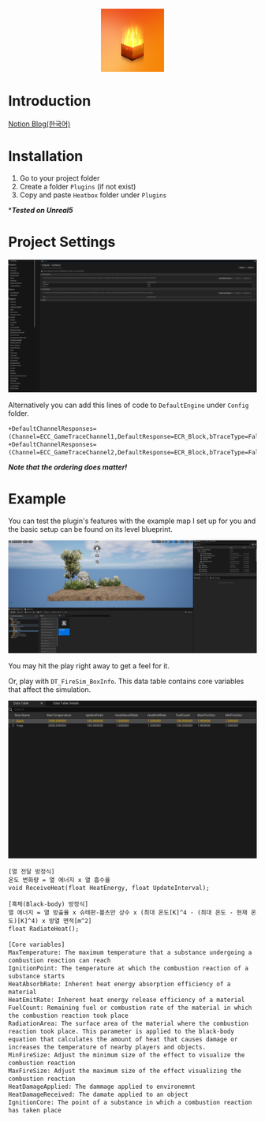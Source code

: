 <p align="center">
  <img width="128" height="128" src="images/logo.png">
</p>


 

# Introduction
[Notion Blog(한국어)](https://cuboid-tarantula-e0b.notion.site/Real-Time-Heat-Diffusion-4027725cc9e547aea4269ecee8bc0f40?pvs=4)

# Installation
1. Go to your project folder
2. Create a folder `Plugins` (if not exist)
3. Copy and paste `Heatbox` folder under `Plugins`

**__Tested on Unreal5__*

# Project Settings

![alt_text](images/CollisionSettings.png "Collision Settings")

Alternatively you can add this lines of code to `DefaultEngine` under `Config` folder.
```
+DefaultChannelResponses=(Channel=ECC_GameTraceChannel1,DefaultResponse=ECR_Block,bTraceType=False,bStaticObject=False,Name="Flammable")
+DefaultChannelResponses=(Channel=ECC_GameTraceChannel2,DefaultResponse=ECR_Block,bTraceType=False,bStaticObject=False,Name="Burning")
```
***Note that the ordering does matter!***

# Example
You can test the plugin's features with the example map I set up for you and the basic setup can be found on its level blueprint.

![alt_text](images/ExampleMap.png "Example Map")

You may hit the play right away to get a feel for it.

Or, play with `DT_FireSim_BoxInfo`. This data table contains core variables that affect the simulation.

![alt_text](images/DataTable.png "Data Table")

```
[열 전달 방정식]
온도 변화량 = 열 에너지 x 열 흡수율
void ReceiveHeat(float HeatEnergy, float UpdateInterval);
 
[흑체(Black-body) 방정식]
열 에너지 = 열 방출율 x 슈테판-볼츠만 상수 x (최대 온도[K]^4 - (최대 온도 - 현재 온도)[K]^4) x 방열 면적[m^2]
float RadiateHeat();

[Core variables]
MaxTemperature: The maximum temperature that a substance undergoing a combustion reaction can reach
IgnitionPoint: The temperature at which the combustion reaction of a substance starts
HeatAbsorbRate: Inherent heat energy absorption efficiency of a material
HeatEmitRate: Inherent heat energy release efficiency of a material
FuelCount: Remaining fuel or combustion rate of the material in which the combustion reaction took place
RadiationArea: The surface area of ​​the material where the combustion reaction took place. This parameter is applied to the black-body equation that calculates the amount of heat that causes damage or increases the temperature of nearby players and objects.
MinFireSize: Adjust the minimum size of the effect to visualize the combustion reaction
MaxFireSize: Adjust the maximum size of the effect visualizing the combustion reaction
HeatDamageApplied: The dammage applied to environemnt
HeatDamageReceived: The damate applied to an object
IgnitionCore: The point of a substance in which a combustion reaction has taken place
```
